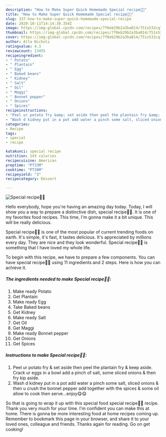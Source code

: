 ```yaml
---
description: "How to Make Super Quick Homemade Special recipe🍳🍟"
title: "How to Make Super Quick Homemade Special recipe🍳🍟"
slug: 337-how-to-make-super-quick-homemade-special-recipe
date: 2020-10-11T14:14:39.354Z
image: https://img-global.cpcdn.com/recipes/7f0eb29b2a3ba014/751x532cq70/special-recipe🍳🍟-recipe-main-photo.jpg
thumbnail: https://img-global.cpcdn.com/recipes/7f0eb29b2a3ba014/751x532cq70/special-recipe🍳🍟-recipe-main-photo.jpg
cover: https://img-global.cpcdn.com/recipes/7f0eb29b2a3ba014/751x532cq70/special-recipe🍳🍟-recipe-main-photo.jpg
author: Alta Nichols
ratingvalue: 4.3
reviewcount: 13455
recipeingredient:
- " Potato"
- " Plantain"
- " Egg"
- " Baked beans"
- " Kidney"
- " Salt"
- " Oil"
- " Maggi"
- " Bonnet pepper"
- " Onions"
- " Spices"
recipeinstructions:
- "Peel ur potato fry &amp; set aside then peel the plantain fry &amp; keep aside. Crack ur eggs in a bowl add a pinch of salt, some sliced onions &amp; then fry kip aside."
- "Wash d kidney put in a pot add water a pinch some salt, sliced onions &amp; then u crush the bonnet pepper add together with the spices &amp; some oil allow to cook then serve...enjoy😋😋"
categories:
- Recipe
tags:
- special
- recipe

katakunci: special recipe 
nutrition: 143 calories
recipecuisine: American
preptime: "PT33M"
cooktime: "PT39M"
recipeyield: "3"
recipecategory: Dessert

---
```



![Special recipe🍳🍟](https://img-global.cpcdn.com/recipes/7f0eb29b2a3ba014/751x532cq70/special-recipe🍳🍟-recipe-main-photo.jpg)

Hello everybody, hope you're having an amazing day today. Today, I will show you a way to prepare a distinctive dish, special recipe🍳🍟. It is one of my favorites food recipes. This time, I'm gonna make it a bit unique. This will be really delicious.

Special recipe🍳🍟 is one of the most popular of current trending foods on earth. It's simple, it's fast, it tastes delicious. It's appreciated by millions every day. They are nice and they look wonderful. Special recipe🍳🍟 is something that I have loved my whole life.




To begin with this recipe, we have to prepare a few components. You can have special recipe🍳🍟 using 11 ingredients and 2 steps. Here is how you can achieve it.

<!--inarticleads1-->

##### The ingredients needed to make Special recipe🍳🍟:

1. Make ready  Potato
1. Get  Plantain
1. Make ready  Egg
1. Take  Baked beans
1. Get  Kidney
1. Make ready  Salt
1. Get  Oil
1. Get  Maggi
1. Make ready  Bonnet pepper
1. Get  Onions
1. Get  Spices




<!--inarticleads2-->

##### Instructions to make Special recipe🍳🍟:

1. Peel ur potato fry &amp; set aside then peel the plantain fry &amp; keep aside. Crack ur eggs in a bowl add a pinch of salt, some sliced onions &amp; then fry kip aside.
1. Wash d kidney put in a pot add water a pinch some salt, sliced onions &amp; then u crush the bonnet pepper add together with the spices &amp; some oil allow to cook then serve...enjoy😋😋




So that is going to wrap it up with this special food special recipe🍳🍟 recipe. Thank you very much for your time. I'm confident you can make this at home. There is gonna be more interesting food at home recipes coming up. Remember to bookmark this page in your browser, and share it to your loved ones, colleague and friends. Thanks again for reading. Go on get cooking!
